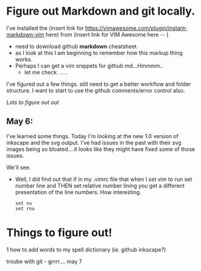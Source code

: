 # Figure out Markdown and git locally.
I've installed the (insert link for https://vimawesome.com/plugin/instant-markdown-vim here)
from (insert link for VIM Awesome here -- )

 - need to download github **markdown** cheatsheet. 
 - as I look at this I am beginning to remember how this markup thing works. 
 - Perhaps I can get a vim snippets for github md...Hmmmm..
    - let me check.
.....

I've figured out a few things. still need to get a better workflow and folder structure. I want to start to use the github comments/error control also. 

*Lots to figure out out*

## May 6: 
 I've learned some things. Today I'm looking at the new 1.0 version of inkscape and the svg output. I've had issues in the past with their svg images being so bloated....it looks like they might have fixed some of those issues. 

 We'll see. 

 - Well, I did find out that if in my .vimrc file that when I set vim to run set number line and THEN set relative number lining you get a different presentation of the line numbers. How interesting. 
     ```
     set nu
     set rnu
     ```

# Things to figure out!
1 how to add words to my spell dictionary (ie. github inkscape?)


troube with git - grrrr.... may 7
